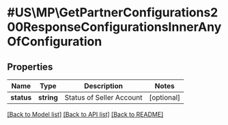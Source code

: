 # #US\MP\GetPartnerConfigurations200ResponseConfigurationsInnerAnyOfConfiguration

## Properties

Name | Type | Description | Notes
------------ | ------------- | ------------- | -------------
**status** | **string** | Status of Seller Account | [optional]


[[Back to Model list]](../) [[Back to API list]](../../Api/US/MP) [[Back to README]](../../README.md)
